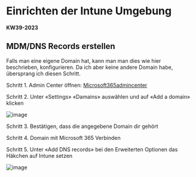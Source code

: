 # Einrichten der Intune Umgebung 

**KW39-2023**

## MDM/DNS Records erstellen

Falls man eine eigene Domain hat, kann man man dies wie hier beschrieben, konfigurieren. Da ich aber keine andere Domain habe, übersprang ich diesen Schritt. 

Schritt 1. Admin Center öffnen: [Microsoft365admincenter](https://admin.microsoft.com/) 

Schritt 2. Unter «Settings» «Damains» auswählen und auf «Add a domain» klicken

![image](https://github.com/banointan/myitjournal/assets/117153686/62a20c3a-7620-42e2-96b2-a929d6820f3b)

Schritt 3. Bestätigen, dass die angegebene Domain dir gehört

Schritt 4. Domain mit Microsoft 365 Verbinden

Schritt 5. Unter «Add DNS records» bei den Erweiterten Optionen das Häkchen auf Intune setzen

![image](https://github.com/banointan/myitjournal/assets/117153686/fe04f9a4-eacf-4476-96ce-283f77e14003)
